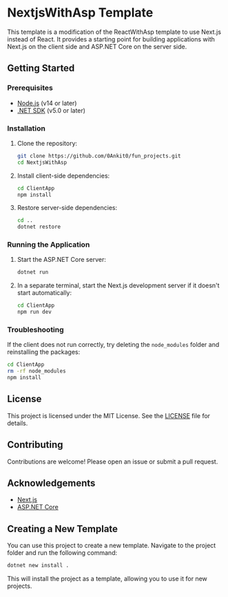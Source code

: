 # NextjsWithAsp Template

This template is a modification of the ReactWithAsp template to use Next.js instead of React. It provides a starting point for building applications with Next.js on the client side and ASP.NET Core on the server side.

## Getting Started

### Prerequisites

- [Node.js](https://nodejs.org/) (v14 or later)
- [.NET SDK](https://dotnet.microsoft.com/download) (v5.0 or later)

### Installation

1. Clone the repository:

   ```sh
   git clone https://github.com/0Ankit0/fun_projects.git
   cd NextjsWithAsp
   ```

2. Install client-side dependencies:

   ```sh
   cd ClientApp
   npm install
   ```

3. Restore server-side dependencies:
   ```sh
   cd ..
   dotnet restore
   ```

### Running the Application

1. Start the ASP.NET Core server:

   ```sh
   dotnet run
   ```

2. In a separate terminal, start the Next.js development server if it doesn't start automatically:
   ```sh
   cd ClientApp
   npm run dev
   ```

### Troubleshooting

If the client does not run correctly, try deleting the `node_modules` folder and reinstalling the packages:

```sh
cd ClientApp
rm -rf node_modules
npm install
```

## License

This project is licensed under the MIT License. See the [LICENSE](LICENSE) file for details.

## Contributing

Contributions are welcome! Please open an issue or submit a pull request.

## Acknowledgements

- [Next.js](https://nextjs.org/)
- [ASP.NET Core](https://dotnet.microsoft.com/apps/aspnet)

## Creating a New Template

You can use this project to create a new template. Navigate to the project folder and run the following command:

```sh
dotnet new install .
```

This will install the project as a template, allowing you to use it for new projects.
